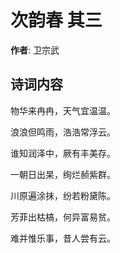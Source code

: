 # 次韵春  其三

**作者**: 卫宗武

## 诗词内容

物华来冉冉，天气宜温温。

浪浪但鸣雨，浩浩常浮云。

谁知润泽中，厥有丰美存。

一朝日出杲，绚烂赪紫群。

川原遍涂抹，纷若粉黛陈。

芳菲出枯槁，何异富易贫。

难并惟乐事，昔人尝有云。

